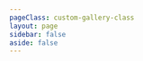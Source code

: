 ```yaml
---
pageClass: custom-gallery-class
layout: page
sidebar: false
aside: false
---
```


<script setup>
import { ref } from 'vue'
const data = ref({
    title: '二维码加密数字通行证系统',
    desc: 
    `
本系统融合了二维码与国密算法技术，有效解决了传统纸质通行证的多种弊端，如易丢失、易伪造、管理成本高昂以及信息流转不便等问题。同时，它极大地增强了对人员隐私和身份信息的安全保护。

技术栈：Electron、React、Vite、TypeScript、Ant Design等

● 负责系统的功能设计和编码实现，完成安装包的制作，成功交付软件项目。
● 采用国密算法对通行证信息进行高强度加密，保障通行证信息在生成、传输和存储过程中的安全性。
● 完成贴纸打印模块的开发，通过优化USBKEY的缓存机制及分批调用策略，将贴纸生成数量提升至300张，显著提升打印效率和系统性能。
● 构建基于Express的API接口，以支持与扫码设备的交互通信。
● 运用Taro框架开发微信小程序端，实现了跨平台的功能一致性。
    `,
    imgs: [
        '/gallery/qrcode-pass/1.png',
        '/gallery/qrcode-pass/2.jpg',
        ]
} )
</script>

<Gallery :data="data" />
